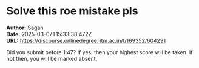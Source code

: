 # Solve this roe mistake pls

**Author:** Sagan  
**Date:** 2025-03-07T15:33:38.472Z  
**URL:** https://discourse.onlinedegree.iitm.ac.in/t/169352/604291

Did you submit before 1:47? If yes, then your highest score will be taken.
If not then, you will be marked absent.
